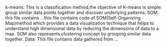 k-means: This is a classification method,the objective of K-means is simple: group similar data points together and discover underlying patterns.
SOM: this file contains ...this file contains code of SOM(Self-Organizing Map)method which provides a data visualization technique that helps to understand high dimensional data by reducing the dimensions of data to a map. SOM also represents clustering concept by grouping similar data together.
Data: This file contains data gathered from ...
